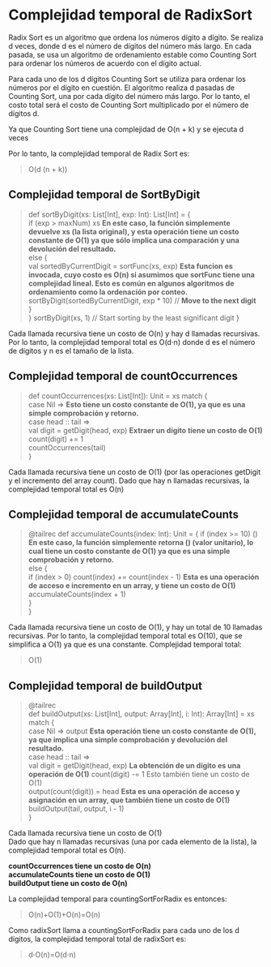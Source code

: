 # Complejidad temporal de RadixSort
Radix Sort es un algoritmo que ordena los números dígito a dígito. Se realiza d veces, donde d es el número de dígitos del número más largo. En cada pasada, se usa un algoritmo de ordenamiento estable como Counting Sort para ordenar los números de acuerdo con el dígito actual.

Para cada uno de los d dígitos Counting Sort se utiliza para ordenar los números por el dígito en cuestión.
El algoritmo realiza d pasadas de Counting Sort, una por cada dígito del número más largo.
Por lo tanto, el costo total será el costo de Counting Sort multiplicado por el número de dígitos d.

Ya que Counting Sort tiene una complejidad de O(n + k) y se ejecuta d veces

Por lo tanto, la complejidad temporal de Radix Sort es:   
>O(d (n + k))

## Complejidad temporal de SortByDigit
>def sortByDigit(xs: List[Int], exp: Int): List[Int] = {    
    if (exp > maxNum) xs **En este caso, la función simplemente devuelve xs (la lista original), y esta operación tiene un costo constante de O(1) ya que sólo implica una comparación y una devolución del resultado.**     
    else {    
     val sortedByCurrentDigit = sortFunc(xs, exp) **Esta funcion es invocada, cuyo costo es O(n) si asumimos que sortFunc tiene una complejidad lineal. Esto es común en algunos algoritmos de ordenamiento como la ordenación por conteo.**    
      sortByDigit(sortedByCurrentDigit, exp * 10) // **Move to the next digit**    
     }   
    }
sortByDigit(xs, 1) // Start sorting by the least significant digit
}

Cada llamada recursiva tiene un costo de O(n) y hay d llamadas recursivas.    
Por lo tanto, la complejidad temporal total es O(d⋅n) donde d es el número de dígitos y n es el tamaño de la lista.     

## Complejidad temporal de countOccurrences
>def countOccurrences(xs: List[Int]): Unit = xs match {    
case Nil => **Esto tiene un costo constante de O(1), ya que es una simple comprobación y retorno.**    
case head :: tail =>    
    val digit = getDigit(head, exp) **Extraer un dígito tiene un costo de O(1)**    
    count(digit) += 1   
    countOccurrences(tail)   
}

Cada llamada recursiva tiene un costo de O(1) (por las operaciones getDigit y el incremento del array count).
Dado que hay n llamadas recursivas, la complejidad temporal total es O(n)

## Complejidad temporal de accumulateCounts
>@tailrec
def accumulateCounts(index: Int): Unit = {
if (index >= 10) () **En este caso, la función simplemente retorna () (valor unitario), lo cual tiene un costo constante de O(1) ya que es una simple comprobación y retorno.**    
else {    
if (index > 0) count(index) += count(index - 1) **Esta es una operación de acceso e incremento en un array, y tiene un costo de O(1)**    
    accumulateCounts(index + 1)    
 }    
}   

Cada llamada recursiva tiene un costo de O(1), y hay un total de 10 llamadas recursivas.
Por lo tanto, la complejidad temporal total es O(10), que se simplifica a O(1) ya que es una constante.
Complejidad temporal total: 
>O(1)

## Complejidad temporal de buildOutput
>@tailrec    
def buildOutput(xs: List[Int], output: Array[Int], i: Int): Array[Int] = xs match {    
case Nil => output **Esta operación tiene un costo constante de O(1), ya que implica una simple comprobación y devolución del resultado.**    
case head :: tail =>        
val digit = getDigit(head, exp) **La obtención de un dígito es una operación de O(1)**
    count(digit) -= 1 Esto también tiene un costo de O(1)    
    output(count(digit)) = head **Esta es una operación de acceso y asignación en un array, que también tiene un costo de O(1)**    
    buildOutput(tail, output, i - 1)    
}    

Cada llamada recursiva tiene un costo de O(1)    
Dado que hay n llamadas recursivas (una por cada elemento de la lista), la complejidad temporal total es O(n).    


**countOccurrences tiene un costo de O(n)**   
**accumulateCounts tiene un costo de O(1)**   
**buildOutput tiene un costo de O(n)**     

La complejidad temporal para countingSortForRadix es entonces:
>O(n)+O(1)+O(n)=O(n)

Como radixSort llama a countingSortForRadix para cada uno de los d dígitos, la complejidad temporal total de radixSort es:
>d⋅O(n)=O(d⋅n)

